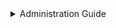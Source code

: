 <details>
<summary style="cursor: pointer;">Administration Guide</summary>

- XCL Web Application Platform
- Fundamentals of Content Management System
- Basics of setting up XCL
- Modules management
- User Managements permissions
- customizing XCL.

</details>